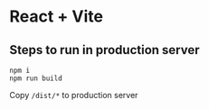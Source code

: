 # React + Vite

## Steps to run in production server
```
npm i
npm run build
```

Copy `/dist/*` to production server
